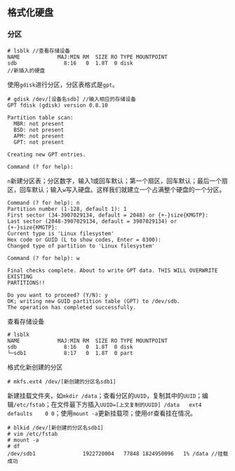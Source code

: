 
## 格式化硬盘

### 分区

```
# lsblk //查看存储设备
NAME            MAJ:MIN RM  SIZE RO TYPE MOUNTPOINT
sdb               8:16   0  1.8T  0 disk
//新插入的硬盘
```
使用`gdisk`进行分区，分区表格式是`gpt`。

```
# gdisk /dev/[设备名sdb] //输入相应的存储设备
GPT fdisk (gdisk) version 0.8.10

Partition table scan:
  MBR: not present
  BSD: not present
  APM: not present
  GPT: not present

Creating new GPT entries.

Command (? for help):
```
`n`新建分区表；分区数字，输入1或回车默认；第一个扇区，回车默认；最后一个扇区，回车默认；输入`w`写入硬盘。这样我们就建立一个占满整个硬盘的一个分区。

```
Command (? for help): n
Partition number (1-128, default 1): 1
First sector (34-3907029134, default = 2048) or {+-}size{KMGTP}:
Last sector (2048-3907029134, default = 3907029134) or {+-}size{KMGTP}:
Current type is 'Linux filesystem'
Hex code or GUID (L to show codes, Enter = 8300):
Changed type of partition to 'Linux filesystem'

Command (? for help): w

Final checks complete. About to write GPT data. THIS WILL OVERWRITE EXISTING
PARTITIONS!!

Do you want to proceed? (Y/N): y
OK; writing new GUID partition table (GPT) to /dev/sdb.
The operation has completed successfully.
```

查看存储设备

```
# lsblk
NAME            MAJ:MIN RM  SIZE RO TYPE MOUNTPOINT
sdb               8:16   0  1.8T  0 disk
└─sdb1            8:17   0  1.8T  0 part
```

格式化新创建的分区

```
# mkfs.ext4 /dev/[新创建的分区名sdb1]
```

新建挂载文件夹，如`mkdir /data`；查看分区的`UUID`，复制其中的`UUID`；编辑`/etc/fstab`；在文件最下方插入`UUID=[上文复制的UUID] /data	ext4	defaults	0 0`；使用`mount -a`更新挂载项；使用`df`查看挂在情况。

```
# blkid /dev/[新创建的分区名sdb1]
# vim /etc/fstab
# mount -a
# df
/dev/sdb1               1922720004   77848 1824950096   1% /data //挂载成功
```


